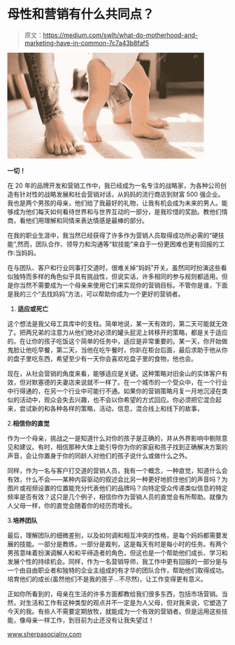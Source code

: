 # 母性和营销有什么共同点？

> 原文：<https://medium.com/swlh/what-do-motherhood-and-marketing-have-in-common-7c7a43b8faf5>

![](img/e0ce160198a6b347929cbce7fa3d7855.png)

**一切！**

在 20 年的品牌开发和营销工作中，我已经成为一名专注的战略家，为各种公司创造有针对性的战略发展和社会营销对话，从妈妈的流行商店到财富 500 强企业。我也是两个男孩的母亲，他们给了我最好的礼物，让我有机会成为未来的男人。能够成为他们每天如何看待世界和与世界互动的一部分，是我珍惜的奖励。教他们情商，看他们用理解和同情来表达情感是最棒的部分。

在我的职业生涯中，我当然已经获得了许多作为营销人员取得成功所必需的“硬技能”,然而，团队合作、领导力和沟通等“软技能”来自于一份更困难也更有回报的工作:当妈妈。

在与团队、客户和行业同事打交道时，很难关掉“妈妈”开关。虽然同时扮演这些看似独特而多样的角色似乎具有挑战性，但说实话，许多相同的参与规则都适用。但是你当然不需要成为一个母亲来使用它们来实现你的营销目标。不管你是谁，下面是我的三个“去找妈妈”方法，可以帮助你成为一个更好的营销者。

1.  **适应或死亡**

这个想法是我父母工具库中的支柱。简单地说，某一天有效的，第二天可能就无效了。把两兄弟的注意力从他们绝对必须的罐头屁泥上转移开的策略，都是关于适应的。在让你的孩子吃饭这个简单的任务中，适应是非常重要的。某一天，你开始做鬼脸让他吃早餐，第二天，当他在吃午餐时，你趴在柜台后面，最后求助于他从你的盘子里吃东西，希望至少有一天你会喜欢吃盘子里的食物，他也会。

现在，从社会营销的角度来看，能够适应是关键。这种策略对旧金山的实体客户有效，但对默塞德的夫妻店来说就不一样了。在一个城市的一个受众中，在一个行业中行得通的，在另一个行业中可能行不通。如果你的营销策略月复一月地沉浸在类似的活动中，观众会失去兴趣，也不会以你希望的方式回应。你必须把它混合起来，尝试新的和各种各样的策略，活动，信息，混合线上和线下的故事，

2.**相信你的直觉**

作为一个母亲，挑战之一是知道什么对你的孩子是正确的，并从外界影响中剔除意见和建议。有时，相信那种大体上能引导你为你的家庭和孩子找到正确解决方案的声音，会让你置身于你的同龄人对他们的孩子说什么或做什么之外。

同样，作为一名与客户打交道的营销人员，我有一个概念，一种直觉，知道什么会有效，什么不会——某种内容驱动的叙述会比另一种更好地抓住他们的声音吗？为图片或视频设置的位置能充分代表他们的品牌吗？向特定受众传递类似信息的特定频率是否有效？这只是几个例子，相信你作为营销人员的直觉会有所帮助。就像为人父母一样，你的直觉会随着你的经历而增长。

3.**培养团队**

最后，理解团队的细微差别，以及如何调和相互冲突的性格，是每个妈妈都需要发展的技能。一部分是教练，一部分是裁判，这是每天有时是每小时的任务。有两个男孩意味着扮演调解人和和平缔造者的角色，但这也是一个帮助他们成长、学习和发展个性的持续机会。同样，作为一名营销导师，我工作中更有回报的一部分是与一个由自由职业者和独特的企业主组成的有才华的团队合作，帮助他们取得成功。培育他们的成长(虽然他们不是我的孩子…不尽然)，让工作变得更有意义。

正如你所看到的，母亲在生活的许多方面都教给我们很多东西，包括市场营销。当然，对生活和工作有这种类型的观点并不一定是为人父母，但对我来说，它塑造了今天的我。有些人不需要定期放牧，就能成为一个有效的营销者。但是运用这些技能，像母亲一样工作，到目前为止还没有让我失望过！

www.sherpasocialnv.com
